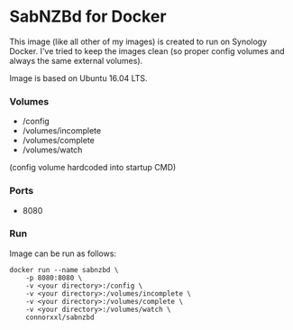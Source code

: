 # SabNZBd for Docker
This image (like all other of my images) is created to run on Synology Docker. I've tried to keep the images clean (so proper config volumes and always the same external volumes).

Image is based on Ubuntu 16.04 LTS.

### Volumes
- /config
- /volumes/incomplete
- /volumes/complete
- /volumes/watch

(config volume hardcoded into startup CMD)

### Ports
- 8080

### Run
Image can be run as follows:
```
docker run --name sabnzbd \
    -p 8080:8080 \
    -v <your directory>:/config \
    -v <your directory>:/volumes/incomplete \
    -v <your directory>:/volumes/complete \
    -v <your directory>:/volumes/watch \
    connorxxl/sabnzbd
```

